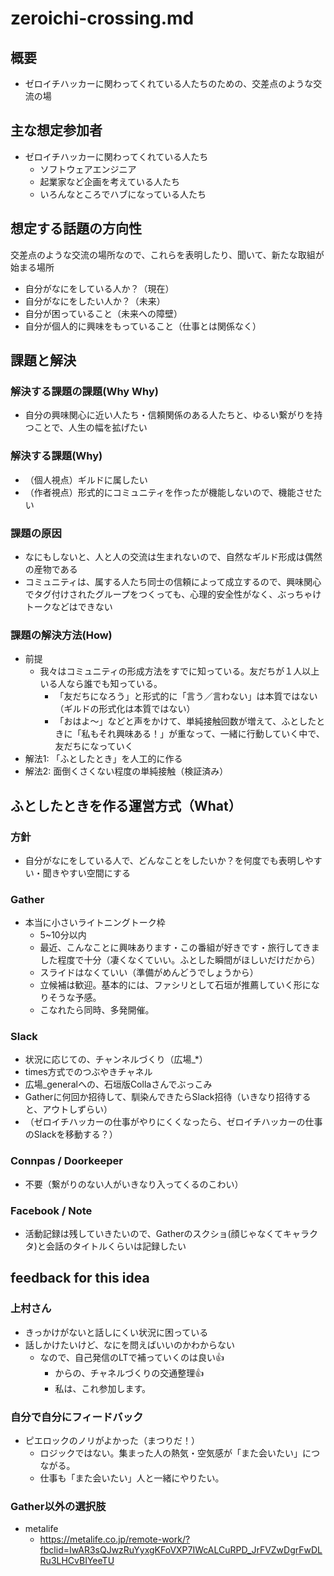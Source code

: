 # zeroichi-crossing.md
## 概要
- ゼロイチハッカーに関わってくれている人たちのための、交差点のような交流の場

## 主な想定参加者
- ゼロイチハッカーに関わってくれている人たち
  - ソフトウェアエンジニア
  - 起業家など企画を考えている人たち
  - いろんなところでハブになっている人たち

## 想定する話題の方向性
交差点のような交流の場所なので、これらを表明したり、聞いて、新たな取組が始まる場所
- 自分がなにをしている人か？（現在）
- 自分がなにをしたい人か？（未来）
- 自分が困っていること（未来への障壁）
- 自分が個人的に興味をもっていること（仕事とは関係なく）

## 課題と解決
### 解決する課題の課題(Why Why)
- 自分の興味関心に近い人たち・信頼関係のある人たちと、ゆるい繋がりを持つことで、人生の幅を拡げたい

### 解決する課題(Why)
- （個人視点）ギルドに属したい
- （作者視点）形式的にコミュニティを作ったが機能しないので、機能させたい

### 課題の原因
- なにもしないと、人と人の交流は生まれないので、自然なギルド形成は偶然の産物である
- コミュニティは、属する人たち同士の信頼によって成立するので、興味関心でタグ付けされたグループをつくっても、心理的安全性がなく、ぶっちゃけトークなどはできない

### 課題の解決方法(How)
- 前提
  - 我々はコミュニティの形成方法をすでに知っている。友だちが１人以上いる人なら誰でも知っている。
    - 「友だちになろう」と形式的に「言う／言わない」は本質ではない（ギルドの形式化は本質ではない）
    - 「おはよ〜」などと声をかけて、単純接触回数が増えて、ふとしたときに「私もそれ興味ある！」が重なって、一緒に行動していく中で、友だちになっていく
- 解法1: 「ふとしたとき」を人工的に作る
- 解法2: 面倒くさくない程度の単純接触（検証済み）

## ふとしたときを作る運営方式（What）
### 方針
- 自分がなにをしている人で、どんなことをしたいか？を何度でも表明しやすい・聞きやすい空間にする

### Gather
- 本当に小さいライトニングトーク枠
  - 5~10分以内
  - 最近、こんなことに興味あります・この番組が好きです・旅行してきました程度で十分（凄くなくていい。ふとした瞬間がほしいだけだから）
  - スライドはなくていい（準備がめんどうでしょうから）
  - 立候補は歓迎。基本的には、ファシリとして石垣が推薦していく形になりそうな予感。
  - こなれたら同時、多発開催。

### Slack
- 状況に応じての、チャンネルづくり（広場_*）
- times方式でのつぶやきチャネル
- 広場_generalへの、石垣版Collaさんでぶっこみ
- Gatherに何回か招待して、馴染んできたらSlack招待（いきなり招待すると、アウトしずらい）
- （ゼロイチハッカーの仕事がやりにくくなったら、ゼロイチハッカーの仕事のSlackを移動する？）

### Connpas / Doorkeeper
- 不要（繋がりのない人がいきなり入ってくるのこわい）

### Facebook / Note
- 活動記録は残していきたいので、Gatherのスクショ(顔じゃなくてキャラクタ)と会話のタイトルくらいは記録したい

## feedback for this idea
### 上村さん
- きっかけがないと話しにくい状況に困っている
- 話しかけたいけど、なにを問えばいいのかわからない
  - なので、自己発信のLTで補っていくのは良い👍
    - からの、チャネルづくりの交通整理👍
    - 私は、これ参加します。

### 自分で自分にフィードバック
- ピエロックのノリがよかった（まつりだ！）
  - ロジックではない。集まった人の熱気・空気感が「また会いたい」につながる。
  - 仕事も「また会いたい」人と一緒にやりたい。

### Gather以外の選択肢
- metalife
  - https://metalife.co.jp/remote-work/?fbclid=IwAR3sQJwzRuYyxgKFoVXP7IWcALCuRPD_JrFVZwDgrFwDLRu3LHCvBIYeeTU

